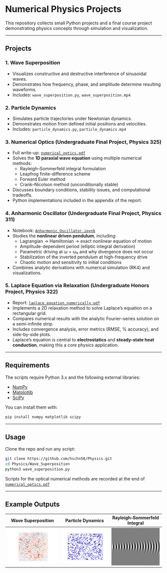 # Numerical Physics Projects

This repository collects small Python projects and a final course project demonstrating physics concepts through simulation and visualization.

---

## Projects

### 1. Wave Superposition
- Visualizes constructive and destructive interference of sinusoidal waves.
- Demonstrates how frequency, phase, and amplitude determine resulting waveforms.
- Includes: `wave_superposition.py`, `wave_superposition.mp4`

### 2. Particle Dynamics
- Simulates particle trajectories under Newtonian dynamics.
- Demonstrates motion from defined initial positions and velocities.
- Includes: `particle_dynamics.py`, `particle_dynamics.mp4`

### 3. Numerical Optics (Undergraduate Final Project, Physics 325)
- Full write-up: [`numerical_optics.pdf`](numerical_optics.pdf)
- Solves the **1D paraxial wave equation** using multiple numerical methods:
  - Rayleigh–Sommerfeld integral formulation
  - Leapfrog finite-difference scheme
  - Forward Euler method
  - Crank–Nicolson method (unconditionally stable)
- Discusses boundary conditions, stability issues, and computational tradeoffs.
- Python implementations included in the appendix of the report.

### 4. Anharmonic Oscillator (Undergraduate Final Project, Physics 311)
- Notebook: [`Anharmonic_Oscillator.ipynb`](Anharmonic_Oscillator.ipynb)
- Studies the **nonlinear driven pendulum**, including:
  - Lagrangian → Hamiltonian → exact nonlinear equation of motion
  - Amplitude-dependent period (elliptic integral derivation)
  - Parametric driving at ω = ω₀ and why divergence does not occur
  - Stabilization of the inverted pendulum at high-frequency drive
  - Chaotic motion and sensitivity to initial conditions
- Combines analytic derivations with numerical simulation (RK4) and visualizations.

### 5. Laplace Equation via Relaxation (Undergraduate Honors Project, Physics 322)
- Report: [`laplace_equation_numerically.pdf`](laplace_equation_numerically.pdf)
- Implements a 2D relaxation method to solve Laplace’s equation on a rectangular grid.
- Compares numerical results with the analytic Fourier–series solution on a semi-infinite strip.
- Includes convergence analysis, error metrics (RMSE, % accuracy), and side-by-side plots.
- Laplace’s equation is central to **electrostatics** and **steady-state heat conduction**, making this a core physics application.


---

## Requirements

The scripts require Python 3.x and the following external libraries:

- [NumPy](https://numpy.org/)  
- [Matplotlib](https://matplotlib.org/)  
- [SciPy](https://scipy.org/)  

You can install them with:

```bash
pip install numpy matplotlib scipy
```

---

## Usage
Clone the repo and run any script:

```bash
git clone https://github.com/hschn58/Physics.git
cd Physics/Wave_Superposition
python3 wave_superposition.py
```

Scripts for the optical numerical methods are recorded at the end of [`numerical_optics.pdf`](numerical_optics.pdf)

---

## Example Outputs

| Wave Superposition | Particle Dynamics | Rayleigh–Sommerfeld Integral |
|--------------------|-------------------|-------------------------------|
| <img src="Example_Media/wave_superposition.gif" alt="Wave Superposition" width="250"> | <img src="Example_Media/2D_particle_gas.gif" alt="Particle Dynamics" width="250"> | <img src="Example_Media/rayleigh_sommerfeld_integral.png" alt="Rayleigh–Sommerfeld Integral" width="250"> |
